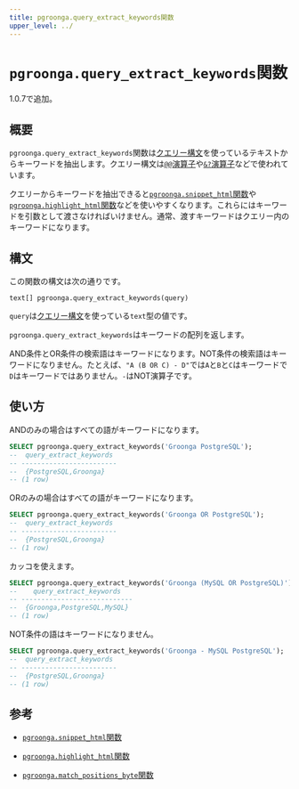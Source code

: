 ```yaml
---
title: pgroonga.query_extract_keywords関数
upper_level: ../
---
```


# `pgroonga.query_extract_keywords`関数

1.0.7で追加。

## 概要

`pgroonga.query_extract_keywords`関数は[クエリー構文](http://groonga.org/ja/docs/reference/grn_expr/query_syntax.html)を使っているテキストからキーワードを抽出します。クエリー構文は[`@@`演算子](../operators/query.html)や[`&?`演算子](../operators/query-v2.html)などで使われています。

クエリーからキーワードを抽出できると[`pgroonga.snippet_html`関数](pgroonga-snippet-html.html)や[`pgroonga.highlight_html`関数](pgroonga-highlight-html.html)などを使いやすくなります。これらにはキーワードを引数として渡さなければいけません。通常、渡すキーワードはクエリー内のキーワードになります。

## 構文

この関数の構文は次の通りです。

```text
text[] pgroonga.query_extract_keywords(query)
```

`query`は[クエリー構文](http://groonga.org/ja/docs/reference/grn_expr/query_syntax.html)を使っている`text`型の値です。

`pgroonga.query_extract_keywords`はキーワードの配列を返します。

AND条件とOR条件の検索語はキーワードになります。NOT条件の検索語はキーワードになりません。たとえば、`"A (B OR C) - D"`では`A`と`B`と`C`はキーワードで`D`はキーワードではありません。`-`はNOT演算子です。

## 使い方

ANDのみの場合はすべての語がキーワードになります。

```sql
SELECT pgroonga.query_extract_keywords('Groonga PostgreSQL');
--  query_extract_keywords 
-- ------------------------
--  {PostgreSQL,Groonga}
-- (1 row)
```

ORのみの場合はすべての語がキーワードになります。

```sql
SELECT pgroonga.query_extract_keywords('Groonga OR PostgreSQL');
--  query_extract_keywords 
-- ------------------------
--  {PostgreSQL,Groonga}
-- (1 row)
```

カッコを使えます。

```sql
SELECT pgroonga.query_extract_keywords('Groonga (MySQL OR PostgreSQL)');
--    query_extract_keywords   
-- ----------------------------
--  {Groonga,PostgreSQL,MySQL}
-- (1 row)
```

NOT条件の語はキーワードになりません。

```sql
SELECT pgroonga.query_extract_keywords('Groonga - MySQL PostgreSQL');
--  query_extract_keywords 
-- ------------------------
--  {PostgreSQL,Groonga}
-- (1 row)
```

## 参考

  * [`pgroonga.snippet_html`関数](pgroonga-query-snippet-html.html)

  * [`pgroonga.highlight_html`関数](pgroonga-query-highlight-html.html)

  * [`pgroonga.match_positions_byte`関数](pgroonga-match-positions-byte.html)

